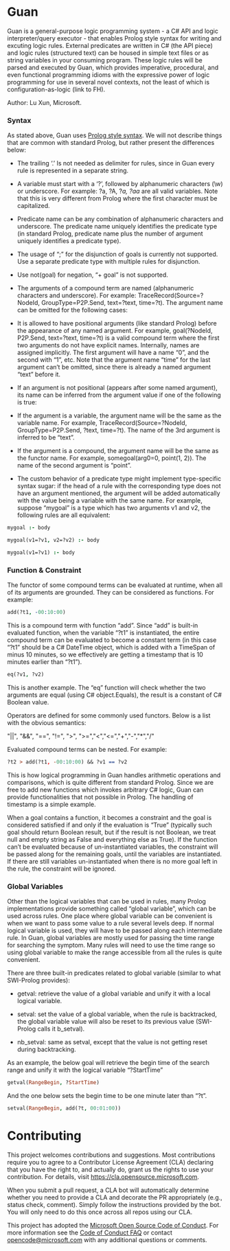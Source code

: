 # Guan

Guan is a general-purpose logic programming system - a C# API and logic interpreter/query executor - that enables Prolog style syntax for writing and excuting logic rules. External predicates are written in C# (the API piece) and logic rules (structured text) can be housed in simple text files or as string variables in your consuming program. These logic rules will be parsed and executed by Guan, which provides imperative, procedural, and even functional programming idioms with the expressive power of logic programming for use in several novel contexts, not the least of which is configuration-as-logic (link to FH). 

Author: Lu Xun, Microsoft.

### Syntax

As stated above, Guan uses [Prolog style syntax](http://www.learnprolognow.org/index.php). We will not describe things that are common with standard Prolog, but rather present the differences below: 

* The trailing ‘.’ Is not needed as delimiter for rules, since in Guan every rule is represented in a separate string. 

* A variable must start with a ‘?’, followed by alphanumeric characters (\w) or underscore. For example: ?a, ?A, ?_a, ?aa_ are all valid variables. Note that this is very different from Prolog where the first character must be capitalized. 

* Predicate name can be any combination of alphanumeric characters and underscore. The predicate name uniquely identifies the predicate type (in standard Prolog, predicate name plus the number of argument uniquely identifies a predicate type). 

* The usage of “;” for the disjunction of goals is currently not supported. Use a separate predicate type with multiple rules for disjunction. 

* Use not(goal) for negation, “\+ goal” is not supported. 

* The arguments of a compound term are named (alphanumeric characters and underscore). For example: TraceRecord(Source=?NodeId, GroupType=P2P.Send, text=?text, time=?t). The argument name can be omitted for the following cases: 

* It is allowed to have positional arguments (like standard Prolog) before the appearance of any named argument. For example, goal(?NodeId, P2P.Send, text=?text, time=?t) is a valid compound term where the first two arguments do not have explicit names. Internally, names are assigned implicitly. The first argument will have a name “0”, and the second with “1”, etc. Note that the argument name “time” for the last argument can’t be omitted, since there is already a named argument “text” before it. 

* If an argument is not positional (appears after some named argument), its name can be inferred from the argument value if one of the following is true: 

* If the argument is a variable, the argument name will be the same as the variable name. For example, TraceRecord(Source=?NodeId, GroupType=P2P.Send, ?text, time=?t). The name of the 3rd argument is inferred to be “text”. 

* If the argument is a compound, the argument name will be the same as the functor name. For example, somegoal(arg0=0, point(1, 2)). The name of the second argument is “point”. 

* The custom behavior of a predicate type might implement type-specific syntax sugar: if the head of a rule with the corresponding type does not have an argument mentioned, the argument will be added automatically with the value being a variable with the same name. For example, suppose “mygoal” is a type which has two arguments v1 and v2, the following rules are all equivalent: 

```Prolog
mygoal :- body 

mygoal(v1=?v1, v2=?v2) :- body 

mygoal(v1=?v1) :- body 
```

### Function & Constraint 

The functor of some compound terms can be evaluated at runtime, when all of its arguments are grounded. They can be considered as functions. For example: 

```Prolog
add(?t1, -00:10:00) 
```

This is a compound term with function “add”. Since “add” is built-in evaluated function, when the variable “?t1” is instantiated, the entire compound term can be evaluated to become a constant term (in this case “?t1” should be a C# DateTime object, which is added with a TimeSpan of minus 10 minutes, so we effectively are getting a timestamp that is 10 minutes earlier than “?t1”). 

```Prolog
eq(?v1, ?v2) 
```

This is another example. The “eq” function will check whether the two arguments are equal (using C# object.Equals), the result is a constant of C# Boolean value. 

Operators are defined for some commonly used functors. Below is a list with the obvious semantics: 

"||", "&&", "==", "!=", ">", ">=","<","<=","+","-","*","/" 

 
Evaluated compound terms can be nested. For example: 

```Prolog
?t2 > add(?t1, -00:10:00) && ?v1 == ?v2 
```

This is how logical programming in Guan handles arithmetic operations and comparisons, which is quite different from standard Prolog. Since we are free to add new functions which invokes arbitrary C# logic, Guan can provide functionalities that not possible in Prolog. The handling of timestamp is a simple example. 

When a goal contains a function, it becomes a constraint and the goal is considered satisfied if and only if the evaluation is “True” (typically such goal should return Boolean result, but if the result is not Boolean, we treat null and empty string as False and everything else as True). If the function can’t be evaluated because of un-instantiated variables, the constraint will be passed along for the remaining goals, until the variables are instantiated. If there are still variables un-instantiated when there is no more goal left in the rule, the constraint will be ignored. 


### Global Variables 

 
Other than the logical variables that can be used in rules, many Prolog implementations provide something called “global variable”, which can be used across rules. One place where global variable can be convenient is when we want to pass some value to a rule several levels deep. If normal logical variable is used, they will have to be passed along each intermediate rule. In Guan, global variables are mostly used for passing the time range for searching the symptom. Many rules will need to use the time range so using global variable to make the range accessible from all the rules is quite convenient. 

There are three built-in predicates related to global variable (similar to what SWI-Prolog provides): 

* getval: retrieve the value of a global variable and unify it with a local logical variable. 

* setval: set the value of a global variable, when the rule is backtracked, the global variable value will also be reset to its previous value (SWI-Prolog calls it b_setval). 

* nb_setval: same as setval, except that the value is not getting reset during backtracking. 

As an example, the below goal will retrieve the begin time of the search range and unify it with the logical variable “?StartTime” 

```Prolog
getval(RangeBegin, ?StartTime) 
```
And the one below sets the begin time to be one minute later than “?t”. 

```Prolog
setval(RangeBegin, add(?t, 00:01:00)) 
```

# Contributing

This project welcomes contributions and suggestions.  Most contributions require you to agree to a
Contributor License Agreement (CLA) declaring that you have the right to, and actually do, grant us
the rights to use your contribution. For details, visit https://cla.opensource.microsoft.com.

When you submit a pull request, a CLA bot will automatically determine whether you need to provide
a CLA and decorate the PR appropriately (e.g., status check, comment). Simply follow the instructions
provided by the bot. You will only need to do this once across all repos using our CLA.

This project has adopted the [Microsoft Open Source Code of Conduct](https://opensource.microsoft.com/codeofconduct/).
For more information see the [Code of Conduct FAQ](https://opensource.microsoft.com/codeofconduct/faq/) or
contact [opencode@microsoft.com](mailto:opencode@microsoft.com) with any additional questions or comments.
